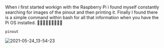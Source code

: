 When i first started workign with the Raspberry Pi i found myself constantly searching for images of the pinout and then printing it.  Finally I found there is a simple command within bash for all that information when you have the Pi OS installed. 🤦🤦🤦🤦🤦🤦🤦🤦🤦

```
pinout
```

![2021-05-24_13-54-23](https://user-images.githubusercontent.com/7444929/119388569-7346c200-bc98-11eb-96de-c83d7359b643.png)
